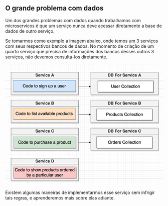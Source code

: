 ## O grande problema com dados

Um dos grandes problemas com dados quando trabalhamos com microservicos é que um serviço nunca deve acessar diretamente a base de dados de outro serviço.

Se tomarmos como exemplo a imagem abaixo, onde temos um 3 serviços com seus respectivos bancos de dados. No momento de criação de um quarto serviço que precisa de informações dos bancos desses outros 3 serviços, não devemos consultá-los diretamente. 

![](../images/grande_problema.png)

Existem algumas maneiras de implementarmos esse serviço sem infrigir tais regras, e aprenderemos mais sobre elas adiante.